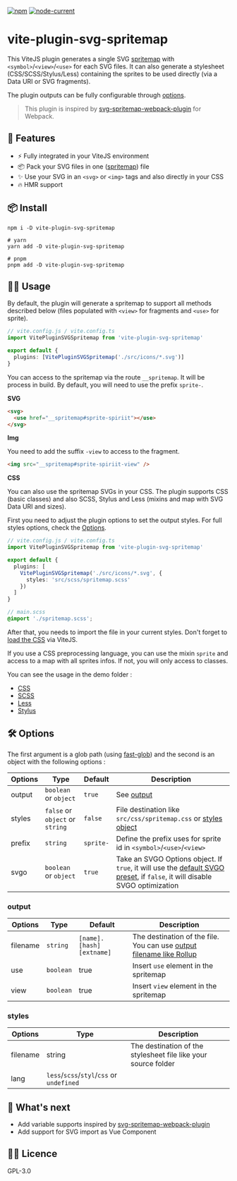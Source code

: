 [![npm](https://img.shields.io/npm/v/vite-plugin-svg-spritemap)](https://www.npmjs.com/package/vite-plugin-svg-spritemap) [![node-current](https://img.shields.io/node/v/vite-plugin-svg-spritemap)](https://nodejs.org/)

# vite-plugin-svg-spritemap

This ViteJS plugin generates a single SVG [spritemap](https://css-tricks.com/svg-sprites-use-better-icon-fonts/) with `<symbol>`/`<view>`/`<use>` for each SVG files. It can also generate a stylesheet (CSS/SCSS/Stylus/Less) containing the sprites to be used directly (via a Data URI or SVG fragments).

The plugin outputs can be fully configurable through [options](#🛠-options).

> This plugin is inspired by [svg-spritemap-webpack-plugin](https://github.com/cascornelissen/svg-spritemap-webpack-plugin) for Webpack.

## 🚀 Features

- ⚡ Fully integrated in your ViteJS environment
- 📦 Pack your SVG files in one ([spritemap](https://css-tricks.com/svg-sprites-use-better-icon-fonts/)) file
- ✨ Use your SVG in an `<svg>` or `<img>` tags and also directly in your CSS
- 🔥 HMR support

## 📦 Install

```shell
npm i -D vite-plugin-svg-spritemap

# yarn
yarn add -D vite-plugin-svg-spritemap

# pnpm
pnpm add -D vite-plugin-svg-spritemap
```

## 👨‍💻 Usage

By default, the plugin will generate a spritemap to support all methods described below (files populated with `<view>` for fragments and `<use>` for sprite).

```ts
// vite.config.js / vite.config.ts
import VitePluginSVGSpritemap from 'vite-plugin-svg-spritemap'

export default {
  plugins: [VitePluginSVGSpritemap('./src/icons/*.svg')]
}
```

You can access to the spritemap via the route `__spritemap`. It will be process in build. By default, you will need to use the prefix `sprite-`.

**SVG**

```html
<svg>
  <use href="__spritemap#sprite-spiriit"></use>
</svg>
```

**Img**

You need to add the suffix `-view` to access to the fragment.

```html
<img src="__spritemap#sprite-spiriit-view" />
```

**CSS**

You can also use the spritemap SVGs in your CSS. The plugin supports CSS (basic classes) and also SCSS, Stylus and Less (mixins and map with SVG Data URI and sizes).

First you need to adjust the plugin options to set the output styles. For full styles options, check the [Options](#🛠-options).

```ts
// vite.config.js / vite.config.ts
import VitePluginSVGSpritemap from 'vite-plugin-svg-spritemap'

export default {
  plugins: [
    VitePluginSVGSpritemap('./src/icons/*.svg', {
      styles: 'src/scss/spritemap.scss'
    })
  ]
}
```

```scss
// main.scss
@import './spritemap.scss';
```

After that, you needs to import the file in your current styles. Don't forget to [load the CSS](https://vitejs.dev/guide/features.html#css) via ViteJS.

If you use a CSS preprocessing language, you can use the mixin `sprite` and access to a map with all sprites infos. If not, you will only access to classes.

You can see the usage in the demo folder :

- [CSS](/demo/src/css/)
- [SCSS](/demo/src/scss)
- [Less](/demo/src/less/)
- [Stylus](/demo/src/stylus/)

## 🛠 Options

The first argument is a glob path (using [fast-glob](https://github.com/mrmlnc/fast-glob)) and the second is an object with the following options :

| Options | Type                            | Default   | Description                                                                                                                                                              |
| ------- | ------------------------------- | --------- | ------------------------------------------------------------------------------------------------------------------------------------------------------------------------ |
| output  | `boolean` or `object`           | `true`    | See [output](#output)                                                                                                                                                    |
| styles  | `false` or `object` or `string` | `false`   | File destination like `src/css/spritemap.css` or [styles object](#styles)                                                                                                |
| prefix  | `string`                        | `sprite-` | Define the prefix uses for sprite id in `<symbol>`/`<use>`/`<view>`                                                                                                      |
| svgo    | `boolean` or `object`           | `true`    | Take an SVGO Options object. If `true`, it will use the [default SVGO preset](https://github.com/svg/svgo#default-preset), if `false`, it will disable SVGO optimization |

### output

| Options  | Type      | Default                  | Description                                                                                                                     |
| -------- | --------- | ------------------------ | ------------------------------------------------------------------------------------------------------------------------------- |
| filename | `string`  | `[name].[hash][extname]` | The destination of the file. You can use [output filename like Rollup](https://www.rollupjs.org/guide/en/#outputassetfilenames) |
| use      | `boolean` | true                     | Insert `use` element in the spritemap                                                                                           |
| view     | `boolean` | true                     | Insert `view` element in the spritemap                                                                                          |

### styles

| Options  | Type                                      | Description                                                    |
| -------- | ----------------------------------------- | -------------------------------------------------------------- |
| filename | string                                    | The destination of the stylesheet file like your source folder |
| lang     | `less`/`scss`/`styl`/`css` or `undefined` |                                                                |

## 🏃 What's next

- Add variable supports inspired by [svg-spritemap-webpack-plugin](https://github.com/cascornelissen/svg-spritemap-webpack-plugin/blob/master/docs/variables.md)
- Add support for SVG import as Vue Component

## 👨‍💼 Licence

GPL-3.0
